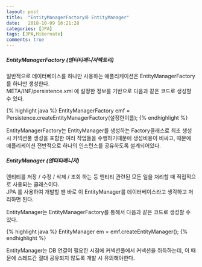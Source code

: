 ```yaml
---
layout: post
title:  "EntityManagerFactory와 EntityManager"
date:   2018-10-09 16:21:28
categories: [JPA]
tags: [JPA,Hibernate]
comments: true
---
```

##### EntityManagerFactory (엔티티매니저팩토리)
일반적으로 데이터베이스를 하나만 사용하는 애플리케이션은 EntityManagerFactory를 하나만 생성한다.  
META/INF/persistence.xml 에 설정한 정보를 기반으로 다음과 같은 코드로 생성할 수 있다.
<!--more-->
{% highlight java %}
EntityManagerFactory emf = Persistence.createEntityManagerFactory(설정한이름);
{% endhighlight %}

EntityManagerFactory는 EntityManager를 생성하는 Factory클래스로 최초 생성 시 커넥션풀 생성을 포함한 여러 작업들을 수행하기때문에 생성비용이 비싸고, 때문에 애플리케이션 전반적으로 하나의 인스턴스를 공유하도록 설계되어있다.  

##### EntityManager (엔티티매니저)
엔티티를 저장 / 수정 / 삭제 / 조회 하는 등 엔티티 관련된 모든 일을 처리할 때 직접적으로 사용되는 클래스이다.  
JPA 를 사용하여 개발할 땐 바로 이 EntityManager를 데이터베이스라고 생각하고 처리하면 된다.  

EntityManager는 EntityManagerFactory를 통해서 다음과 같은 코드로 생성할 수 있다.

{% highlight java %}
EntityManager em = emf.createEntityManager();
{% endhighlight %}

EntityManager는 DB 연결이 필요한 시점에 커넥션풀에서 커넥션을 취득하는데, 이 때문에 스레드간 절대 공유되지 않도록 개발 시 유의해야한다.
